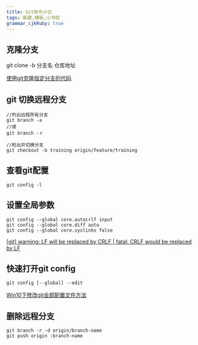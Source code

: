 ```yaml
---
title: Git命令小记 
tags: 新建,模板,小书匠
grammar_cjkRuby: true
---
```



## 克隆分支

git clone -b 分支名 仓库地址

[使用git克隆指定分支的代码](https://www.cnblogs.com/nylcy/p/6569284.html)

##  git 切换远程分支

```
//列出远程所有分支
git branch -a
//或 
git branch -ｒ

//检出并切换分支
git checkout -b training origin/feature/training
```
## 查看git配置
```
git config -l
```
## 设置全局参数
```
git config --global core.autocrlf input 
git config --global core.diff auto
git config --global core.syslinks false
```

[[git] warning: LF will be replaced by CRLF | fatal: CRLF would be replaced by LF](
http://blog.csdn.net/feng88724/article/details/11600375)

## 快速打开git config
```
git config [--global] --edit
```
[Win10下修改git全部配置文件方法](http://blog.csdn.net/shrimpcolo/article/details/49302619)

## 删除远程分支
```
git branch -r -d origin/branch-name  
git push origin :branch-name  
```
